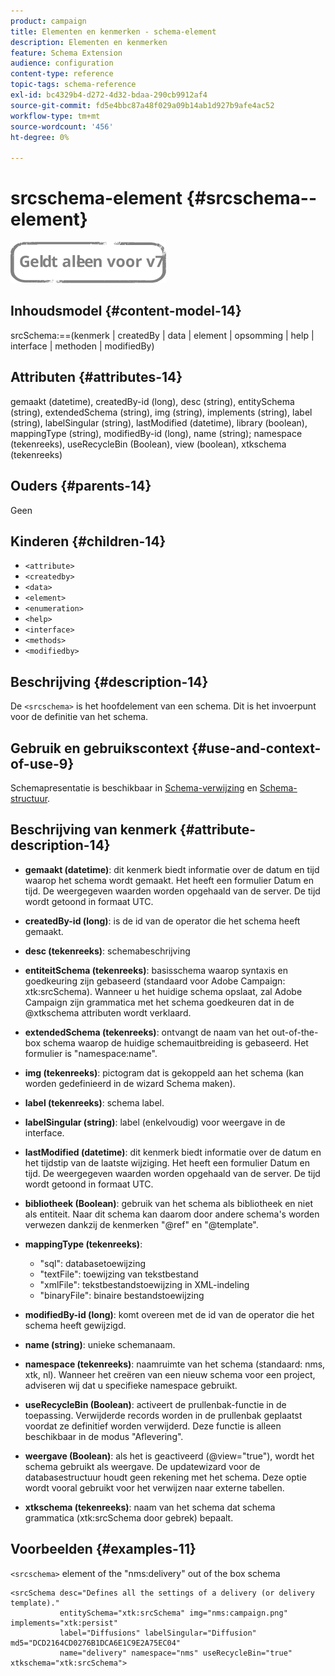 ```yaml
---
product: campaign
title: Elementen en kenmerken - schema-element
description: Elementen en kenmerken
feature: Schema Extension
audience: configuration
content-type: reference
topic-tags: schema-reference
exl-id: bc4329b4-d272-4d32-bdaa-290cb9912af4
source-git-commit: fd5e4bbc87a48f029a09b14ab1d927b9afe4ac52
workflow-type: tm+mt
source-wordcount: '456'
ht-degree: 0%

---
```


# srcschema-element {#srcschema--element}

![](../../../assets/v7-only.svg)

## Inhoudsmodel {#content-model-14}

srcSchema:==(kenmerk | createdBy | data | element | opsomming | help | interface | methoden | modifiedBy)

## Attributen {#attributes-14}

gemaakt (datetime), createdBy-id (long), desc (string), entitySchema (string), extendedSchema (string), img (string), implements (string), label (string), labelSingular (string), lastModified (datetime), library (boolean), mappingType (string), modifiedBy-id (long), name (string); namespace (tekenreeks), useRecycleBin (Boolean), view (boolean), xtkschema (tekenreeks)

## Ouders {#parents-14}

Geen

## Kinderen {#children-14}

* `<attribute>`
* `<createdby>`
* `<data>`
* `<element>`
* `<enumeration>`
* `<help>`
* `<interface>`
* `<methods>`
* `<modifiedby>`

## Beschrijving {#description-14}

De `<srcschema>` is het hoofdelement van een schema. Dit is het invoerpunt voor de definitie van het schema.

## Gebruik en gebruikscontext {#use-and-context-of-use-9}

Schemapresentatie is beschikbaar in [Schema-verwijzing](../../../configuration/using/about-schema-reference.md) en [Schema-structuur](../../../configuration/using/schema-structure.md).

## Beschrijving van kenmerk {#attribute-description-14}

* **gemaakt (datetime)**: dit kenmerk biedt informatie over de datum en tijd waarop het schema wordt gemaakt. Het heeft een formulier Datum en tijd. De weergegeven waarden worden opgehaald van de server. De tijd wordt getoond in formaat UTC.
* **createdBy-id (long)**: is de id van de operator die het schema heeft gemaakt.
* **desc (tekenreeks)**: schemabeschrijving
* **entiteitSchema (tekenreeks)**: basisschema waarop syntaxis en goedkeuring zijn gebaseerd (standaard voor Adobe Campaign: xtk:srcSchema). Wanneer u het huidige schema opslaat, zal Adobe Campaign zijn grammatica met het schema goedkeuren dat in de @xtkschema attributen wordt verklaard.
* **extendedSchema (tekenreeks)**: ontvangt de naam van het out-of-the-box schema waarop de huidige schemauitbreiding is gebaseerd. Het formulier is &quot;namespace:name&quot;.
* **img (tekenreeks)**: pictogram dat is gekoppeld aan het schema (kan worden gedefinieerd in de wizard Schema maken).
* **label (tekenreeks)**: schema label.
* **labelSingular (string)**: label (enkelvoudig) voor weergave in de interface.
* **lastModified (datetime)**: dit kenmerk biedt informatie over de datum en het tijdstip van de laatste wijziging. Het heeft een formulier Datum en tijd. De weergegeven waarden worden opgehaald van de server. De tijd wordt getoond in formaat UTC.
* **bibliotheek (Boolean)**: gebruik van het schema als bibliotheek en niet als entiteit. Naar dit schema kan daarom door andere schema&#39;s worden verwezen dankzij de kenmerken &quot;@ref&quot; en &quot;@template&quot;.
* **mappingType (tekenreeks)**:

   * &quot;sql&quot;: databasetoewijzing
   * &quot;textFile&quot;: toewijzing van tekstbestand
   * &quot;xmlFile&quot;: tekstbestandstoewijzing in XML-indeling
   * &quot;binaryFile&quot;: binaire bestandstoewijzing

* **modifiedBy-id (long)**: komt overeen met de id van de operator die het schema heeft gewijzigd.
* **name (string)**: unieke schemanaam.
* **namespace (tekenreeks)**: naamruimte van het schema (standaard: nms, xtk, nl). Wanneer het creëren van een nieuw schema voor een project, adviseren wij dat u specifieke namespace gebruikt.
* **useRecycleBin (Boolean)**: activeert de prullenbak-functie in de toepassing. Verwijderde records worden in de prullenbak geplaatst voordat ze definitief worden verwijderd. Deze functie is alleen beschikbaar in de modus &quot;Aflevering&quot;.
* **weergave (Boolean)**: als het is geactiveerd (@view=&quot;true&quot;), wordt het schema gebruikt als weergave. De updatewizard voor de databasestructuur houdt geen rekening met het schema. Deze optie wordt vooral gebruikt voor het verwijzen naar externe tabellen.
* **xtkschema (tekenreeks)**: naam van het schema dat schema grammatica (xtk:srcSchema door gebrek) bepaalt.

## Voorbeelden {#examples-11}

`<srcschema>` element of the &quot;nms:delivery&quot; out of the box schema

```
<srcSchema desc="Defines all the settings of a delivery (or delivery template)."  
           entitySchema="xtk:srcSchema" img="nms:campaign.png" implements="xtk:persist" 
           label="Diffusions" labelSingular="Diffusion" md5="DCD2164CD0276B1DCA6E1C9E2A75EC04"
           name="delivery" namespace="nms" useRecycleBin="true" xtkschema="xtk:srcSchema">
```
